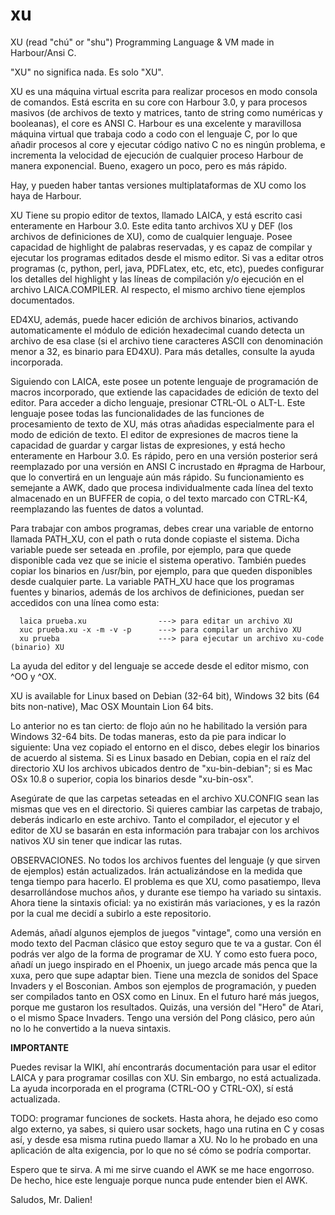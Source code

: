 # xu
XU (read "chú" or "shu") Programming Language & VM made in Harbour/Ansi C.

"XU" no significa nada. Es solo "XU".

XU es una máquina virtual escrita para realizar procesos en modo consola de comandos. Está escrita en su core con Harbour 3.0, y para procesos masivos (de archivos de texto y matrices, tanto de string como numéricas y booleanas), el core es ANSI C. Harbour es una excelente y maravillosa máquina virtual que trabaja codo a codo con el lenguaje C, por lo que añadir procesos al core y ejecutar código nativo C no es ningún problema, e incrementa la velocidad de ejecución de cualquier proceso Harbour de manera exponencial. Bueno, exagero un poco, pero es más rápido.

Hay, y pueden haber tantas versiones multiplataformas de XU como los haya de Harbour.

XU Tiene su propio editor de textos, llamado LAICA, y está escrito casi enteramente en Harbour 3.0. Este edita tanto archivos XU y DEF (los archivos de definiciones de XU), como de cualquier lenguaje. Posee capacidad de highlight de palabras reservadas, y es capaz de compilar y ejecutar los programas editados desde el mismo editor. Si vas a editar otros programas (c, python, perl, java, PDFLatex, etc, etc, etc), puedes configurar los detalles del highlight y las líneas de compilación y/o ejecución en el archivo LAICA.COMPILER. Al respecto, el mismo archivo tiene ejemplos documentados.

ED4XU, además, puede hacer edición de archivos binarios, activando automaticamente el módulo de edición hexadecimal cuando detecta un archivo de esa clase (si el archivo tiene caracteres ASCII con denominación menor a 32, es binario para ED4XU).
Para más detalles, consulte la ayuda incorporada.

Siguiendo con LAICA, este posee un potente lenguaje de programación de macros incorporado, que extiende las capacidades de edición de texto del editor. Para acceder a dicho lenguaje, presionar CTRL-OL o ALT-L.
Este lenguaje posee todas las funcionalidades de las funciones de procesamiento de texto de XU, más otras añadidas especialmente para el modo de edición de texto. El editor de expresiones de macros tiene la capacidad de guardar y cargar listas de expresiones, y está hecho enteramente en Harbour 3.0. Es rápido, pero en una versión posterior será reemplazado por una versión en ANSI C incrustado en #pragma de Harbour, que lo convertirá en un lenguaje aún más rápido.
Su funcionamiento es semejante a AWK, dado que procesa individualmente cada línea del texto almacenado en un BUFFER de copia, o del texto marcado con CTRL-K4, reemplazando las fuentes de datos a voluntad.

Para trabajar con ambos programas, debes crear una variable de entorno llamada PATH_XU, con el path o ruta donde copiaste el sistema. Dicha variable puede ser seteada en .profile, por ejemplo, para que quede disponible cada vez que se inicie el sistema operativo. También puedes copiar los binarios en /usr/bin, por ejemplo, para que queden disponibles desde cualquier parte. La variable PATH_XU hace que los programas fuentes y binarios, además de los archivos de definiciones, puedan ser accedidos con una línea como esta:

      laica prueba.xu                ---> para editar un archivo XU
      xuc prueba.xu -x -m -v -p      ---> para compilar un archivo XU
      xu prueba                      ---> para ejecutar un archivo xu-code (binario) XU

La ayuda del editor y del lenguaje se accede desde el editor mismo, con ^OO y ^OX.

XU is available for Linux based on Debian (32-64 bit), Windows 32 bits (64 bits non-native), Mac OSX Mountain Lion 64 bits.

Lo anterior no es tan cierto: de flojo aún no he habilitado la versión para Windows 32-64 bits. De todas maneras, esto da pie para indicar lo siguiente: Una vez copiado el entorno en el disco, debes elegir los binarios de acuerdo al sistema. Si es Linux basado en Debian, copia en el raíz del directorio XU los archivos ubicados dentro de "xu-bin-debian"; si es Mac OSx 10.8 o superior, copia los binarios desde "xu-bin-osx".

Asegúrate de que las carpetas seteadas en el archivo XU.CONFIG sean las mismas que ves en el directorio. Si quieres cambiar las carpetas de trabajo, deberás indicarlo en este archivo. Tanto el compilador, el ejecutor y el editor de XU se basarán en esta información para trabajar con los archivos nativos XU sin tener que indicar las rutas.

OBSERVACIONES.
No todos los archivos fuentes del lenguaje (y que sirven de ejemplos) están actualizados. Irán actualizándose en la medida que tenga tiempo para hacerlo. El problema es que XU, como pasatiempo, lleva desarrollándose muchos años, y durante ese tiempo ha variado su sintaxis. Ahora tiene la sintaxis oficial: ya no existirán más variaciones, y es la razón por la cual me decidí a subirlo a este repositorio.

Además, añadí algunos ejemplos de juegos "vintage", como una versión en modo texto del Pacman clásico que estoy seguro que te va a gustar. Con él podrás ver algo de la forma de programar de XU. Y como esto fuera poco, añadí un juego inspirado en el Phoenix, un juego arcade más penca que la xuxa, pero que supe adaptar bien. Tiene una mezcla de sonidos del Space Invaders y el Bosconian. Ambos son ejemplos de programación, y pueden ser compilados tanto en OSX como en Linux. En el futuro haré más juegos, porque me gustaron los resultados. Quizás, una versión del "Hero" de Atari, o el mismo Space Invaders. Tengo una versión del Pong clásico, pero aún no lo he convertido a la nueva sintaxis.

**IMPORTANTE**

Puedes revisar la WIKI, ahí encontrarás documentación para usar el editor LAICA y para programar cosillas con XU. Sin embargo, no está actualizada. La ayuda incorporada en el programa (CTRL-OO y CTRL-OX), sí está actualizada.

TODO: programar funciones de sockets. Hasta ahora, he dejado eso como algo externo, ya sabes, si quiero usar sockets, hago una rutina en C y cosas así, y desde esa misma rutina puedo llamar a XU. No lo he probado en una aplicación de alta exigencia, por lo que no sé cómo se podría comportar. 

Espero que te sirva. A mi me sirve cuando el AWK se me hace engorroso. De hecho, hice este lenguaje porque nunca pude entender bien el AWK.

Saludos, Mr. Dalien!

